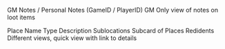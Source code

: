 ﻿GM Notes / Personal Notes (GameID / PlayerID)
GM Only view of notes on loot items

Place
    Name
    Type
    Description
    Sublocations
        Subcard of Places
    Redidents
        Different views, quick view with link to details
    


